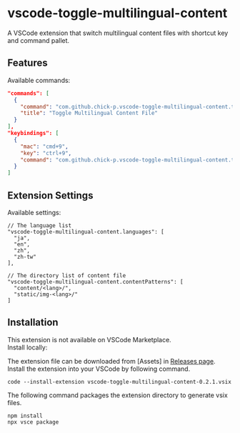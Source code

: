 # vscode-toggle-multilingual-content

A VSCode extension that switch multilingual content files with shortcut key and command pallet.

## Features

Available commands:

```json
"commands": [
  {
    "command": "com.github.chick-p.vscode-toggle-multilingual-content.toggle",
    "title": "Toggle Multilingual Content File"
  }
],
"keybindings": [
  {
    "mac": "cmd+9",
    "key": "ctrl+9",
    "command": "com.github.chick-p.vscode-toggle-multilingual-content.toggle"
  }
]
```

## Extension Settings

Available settings:

```plaintext
// The language list
"vscode-toggle-multilingual-content.languages": [
  "ja",
  "en",
  "zh",
  "zh-tw"
],

// The directory list of content file
"vscode-toggle-multilingual-content.contentPatterns": [
  "content/<lang>/",
  "static/img-<lang>/"
]

```

## Installation

This extension is not available on VSCode Marketplace.  
Install locally:

The extension file can be downloaded from [Assets] in [Releases page](https://github.com/chick-p/vscode-toggle-multilingual-content/releases).  
Install the extension into your VSCode by following command.

```shell
code --install-extension vscode-toggle-multilingual-content-0.2.1.vsix
```

The following command packages the extension directory to generate vsix files.

```shell
npm install
npx vsce package
```
